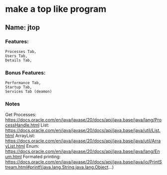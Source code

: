 # make a top like program
## Name: jtop
### Features:
	Processes Tab,
	Users Tab,
	Details Tab,
### Bonus Features:
	Performance Tab,
	Startup Tab,
	Services Tab (deamon)

### Notes
Get Processes: https://docs.oracle.com/en/java/javase/20/docs/api/java.base/java/lang/ProcessHandle.html
List: https://docs.oracle.com/en/java/javase/20/docs/api/java.base/java/util/List.html
ArrayList: https://docs.oracle.com/en/java/javase/20/docs/api/java.base/java/util/ArrayList.html
Enum: https://docs.oracle.com/en/java/javase/20/docs/api/java.base/java/lang/Enum.html
Formated printing: https://docs.oracle.com/en/java/javase/20/docs/api/java.base/java/io/PrintStream.html#printf(java.lang.String,java.lang.Object...)
